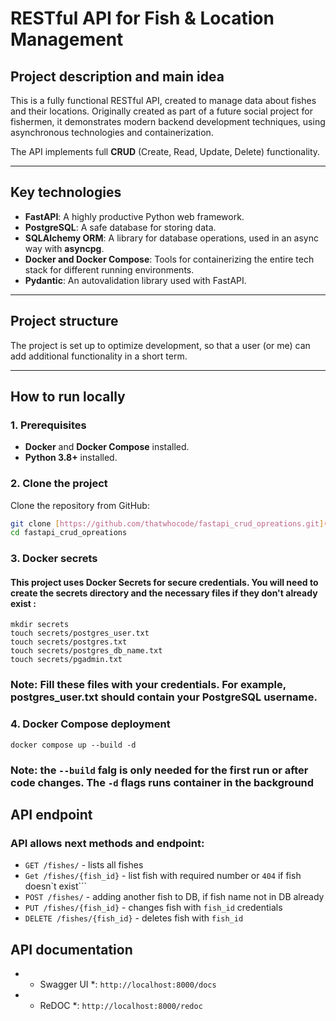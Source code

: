 # RESTful API for Fish & Location Management

## Project description and main idea
This is a fully functional RESTful API, created to manage data about fishes and their locations. Originally created as part of a future social project for fishermen, it demonstrates modern backend development techniques, using asynchronous technologies and containerization.

The API implements full **CRUD** (Create, Read, Update, Delete) functionality.

---

## Key technologies

- **FastAPI**: A highly productive Python web framework.
- **PostgreSQL**: A safe database for storing data.
- **SQLAlchemy ORM**: A library for database operations, used in an async way with **asyncpg**.
- **Docker and Docker Compose**: Tools for containerizing the entire tech stack for different running environments.
- **Pydantic**: An autovalidation library used with FastAPI.

---

## Project structure

The project is set up to optimize development, so that a user (or me) can add additional functionality in a short term.

---

## How to run locally

### 1. Prerequisites
- **Docker** and **Docker Compose** installed.
- **Python 3.8+** installed.

### 2. Clone the project
Clone the repository from GitHub:
```bash
git clone [https://github.com/thatwhocode/fastapi_crud_opreations.git](https://github.com/thatwhocode/fastapi_crud_opreations.git)
cd fastapi_crud_opreations
```

### 3. Docker secrets
#### This project uses Docker Secrets for secure credentials. You will need to create the secrets directory and the necessary files if they don't already exist :
```
mkdir secrets
touch secrets/postgres_user.txt
touch secrets/postgres.txt
touch secrets/postgres_db_name.txt
touch secrets/pgadmin.txt
```
### Note: Fill these files with your credentials. For example, postgres_user.txt should contain your PostgreSQL username.

### 4. Docker Compose deployment
```
docker compose up --build -d

```
### **Note:** the ```--build``` falg is only needed for the first run or after code changes. The ```-d``` flags runs container in the background

## API endpoint
### API allows next methods and endpoint:
 - ```GET /fishes/``` - lists all fishes
 - ```Get /fishes/{fish_id}``` - list fish with required number or ```404``` if fish doesn`t exist```
 - ```POST /fishes/``` - adding another fish to DB, if fish name not in DB already
 - ```PUT /fishes/{fish_id}``` - changes fish with ```fish_id``` credentials
 - ```DELETE /fishes/{fish_id}``` - deletes fish with ```fish_id```
## API documentation
 - * Swagger UI *: ```http://localhost:8000/docs```
 - * ReDOC *: ```http://localhost:8000/redoc```





